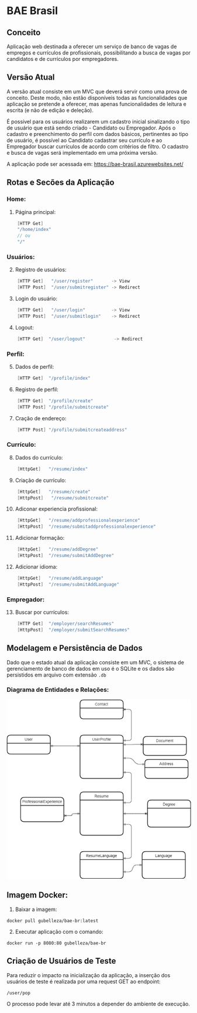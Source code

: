 # BAE Brasil
## Conceito
Aplicação web destinada a oferecer um serviço de banco de vagas de empregos e currículos
de profissionais, possibilitando a busca de vagas por candidatos e de currículos por empregadores.

## Versão Atual
A versão atual consiste em um MVC que deverá servir como uma prova de conceito. Deste modo, não estão 
disponíveis todas as funcionalidades que aplicação se pretende a oferecer, mas apenas funcionalidades
de leitura e escrita (e não de edição e deleção). 

É possível para os usuários realizarem um cadastro inicial sinalizando o tipo de usuário que
está sendo criado - Candidato ou Empregador. Após o cadastro e preenchimento do perfil com dados
básicos, pertinentes ao tipo de usuário, é possível ao Candidato cadastrar seu currículo e ao 
Empregador buscar currículos de acordo com critérios de filtro. O cadastro e busca de vagas será
implementado em uma próxima versão.

A aplicação pode ser acessada em:
https://bae-brasil.azurewebsites.net/

## Rotas e Secões da Aplicação
### __Home:__
1. Página principal: 
```C#
    [HTTP Get] 
    "/home/index" 
    // ou  
    "/"
```
### __Usuários:__
2. Registro de usuários: 
```C#
    [HTTP Get]   "/user/register"       -> View
    [HTTP Post]  "/user/submitregister" -> Redirect
``` 
3. Login do usuário:
```C#
    [HTTP Get]   "/user/login"          -> View
    [HTTP Post]  "/user/submitlogin"    -> Redirect
```
4. Logout:
```C#
    [HTTP Get]  "/user/logout"           -> Redirect
```
### __Perfil:__
5. Dados de perfil:
```C#
    [HTTP Get]  "/profile/index"
```
6. Registro de perfil:
```C#
    [HTTP Get]  "/profile/create"
    [HTTP Post] "/profile/submitcreate"
```
7. Cração de endereço:
```C#
    [HTTP Post] "/profile/submitcreateaddress"
```
### __Currículo:__
8. Dados do currículo:
```C#
    [HttpGet]   "/resume/index"
```
9. Criação de currículo:
```C#
    [HttpGet]   "/resume/create"
    [HttpPost]   "/resume/submitcreate"
```
10. Adiconar experiencia profissional:
```C#
    [HttpGet]   "/resume/addprofessionalexperience"
    [HttpPost]  "/resume/submitaddprofessionalexperience"
```
11. Adicionar formação:
```C#
    [HttpGet]   "/resume/addDegree"
    [HttpPost]  "/resume/submitAddDegree"
```
12. Adicionar idioma:
```C#
    [HttpGet]   "/resume/addLanguage"
    [HttpPost]  "/resume/submitAddLanguage"
```
### __Empregador:__
13. Buscar por currículos:
```C#
    [HTTP Get]  "/employer/searchResumes"
    [HttpPost]  "/employer/submitSearchResumes"
```

## Modelagem e Persistência de Dados
Dado que o estado atual da aplicação consiste em um MVC, o sistema de gerenciamento de banco de dados em uso
é o SQLite e os dados são persistidos em arquivo com extensão ```.db```

### Diagrama de Entidades e Relações:
![DER](/src/BAE_Brasil/docs/er.png)

## Imagem Docker:
1. Baixar a imagem:
```
docker pull gubelleza/bae-br:latest
```
2. Executar aplicação com o comando:
```
docker run -p 8080:80 gubelleza/bae-br
```

## Criação de Usuários de Teste
Para reduzir o impacto na inicialização da aplicação, a inserção dos
usuários de teste é realizada por uma request GET ao endpoint:
```
/user/pop
```
O processo pode levar até 3 minutos a depender do ambiente de execução.

